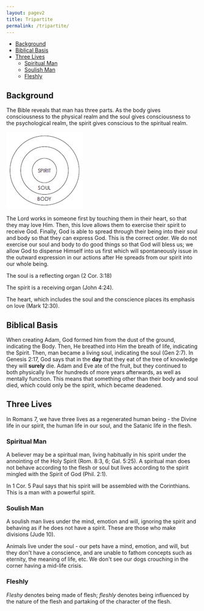 ```yaml
---
layout: pagev2
title: Tripartite
permalink: /tripartite/
---
```

- [Background](#background)
- [Biblical Basis](#biblical-basis)
- [Three Lives](#three-lives)
  - [Spiritual Man](#spiritual-man)
  - [Soulish Man](#soulish-man)
  - [Fleshly](#fleshly)

## Background

The Bible reveals that man has three parts. As the body gives consciousness to the physical realm and the soul gives consciousness to the psychological realm, the spirit gives conscious to the spiritual realm.  
 
![diagram of spirit](../img/WL64-03-20EconomyGod06_1_chart.png)

The Lord works in someone first by touching them in their heart, so that they may love Him. Then, this love allows them to exercise their spirit to receive God. Finally, God is able to spread through their being into their soul and body so that they can express God. This is the correct order. We do not exercise our soul and body to do good things so that God will bless us; we allow God to dispense Himself into us first which will spontaneously issue in the outward expression in our actions after He spreads from our spirit into our whole being.


The soul is a reflecting organ (2 Cor. 3:18)


The spirit is a receiving organ (John 4:24).

The heart, which includes the soul and the conscience places its emphasis on love (Mark 12:30).

## Biblical Basis

When creating Adam, God formed him from the dust of the ground, indicating the Body. Then, He breathed into Him the breath of life, indicating the Spirit. Then, man became a living soul, indicating the soul (Gen 2:7). In Genesis 2:17, God says that in the **day** that they eat of the tree of knowledge they will **surely** die. Adam and Eve ate of the fruit, but they continued to both physically live for hundreds of more years afterwards, as well as mentally function. This means that something other than their body and soul died, which could only be the spirit, which became deadened.

## Three Lives

In Romans 7, we have three lives as a regenerated human being - the Divine life in our spirit, the human life in our soul, and the Satanic life in the flesh.

### Spiritual Man

A believer may be a spiritual man, living habitually in his spirit under the annointing of the Holy Spirit (Rom. 8:3, 6; Gal. 5:25). A spiritual man does not behave according to the flesh or soul but lives according to the spirit mingled with the Spirit of God (Phil. 2:1). 

In 1 Cor. 5 Paul says that his spirit will be assembled with the Corinthians. This is a man with a powerful spirit.

### Soulish Man

A soulish man lives under the mind, emotion and will, ignoring the spirit and behaving as if he does not have a spirit. These are those who make divisions (Jude 10).

Animals live under the soul - our pets have a mind, emotion, and will, but they don't have a conscience, and are unable to fathom concepts such as eternity, the meaning of life, etc. We don't see our dogs crouching in the corner having a mid-life crisis.

### Fleshly

*Fleshy* denotes being made of flesh; *fleshly* denotes being influenced by the nature of the flesh and partaking of the character of the flesh.